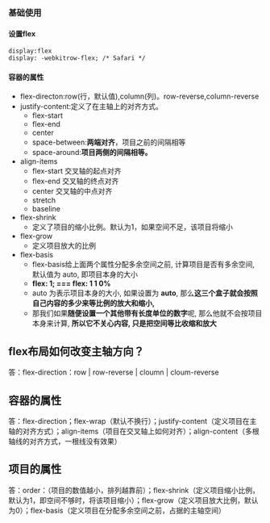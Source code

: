 ### 基础使用

#### 设置flex

```
display:flex
display: -webkitrow-flex; /* Safari */
```

#### 容器的属性

* flex-directon:row(行，默认值),column(列)。row-reverse,column-reverse
* justify-content:定义了在主轴上的对齐方式。
  * flex-start
  * flex-end
  * center
  * space-between:**两端对齐**，项目之前的间隔相等
  * space-around:**项目两侧的间隔相等。**
* align-items
  * flex-start 交叉轴的起点对齐
  * flex-end 交叉轴的终点对齐
  * center 交叉轴的中点对齐
  * stretch
  * baseline
* flex-shrink
  * 定义了项目的缩小比例。默认为1，如果空间不足，该项目将缩小
* flex-grow
  * 定义项目放大的比例
* flex-basis
  * flex-basis给上面两个属性分配多余空间之前, 计算项目是否有多余空间, 默认值为 auto, 即项目本身的大小
  * **flex: 1; === flex: 1 1 0%**
  * auto 为表示项目本身的大小, 如果设置为 **auto**, 那么**这三个盒子就会按照自己内容的多少来等比例的放大和缩小,**
  * 那我们如果**随便设置一个其他带有长度单位的数字**呢, 那么他就不会按项目本身来计算, **所以它不关心内容, 只是把空间等比收缩和放大**





## flex布局如何改变主轴方向？

答：flex-direction：row | row-reverse | cloumn | cloum-reverse

## 容器的属性
答：flex-direction；flex-wrap（默认不换行）；justify-content（定义项目在主轴的对齐方式）；align-items（项目在交叉轴上如何对齐）；align-content（多根轴线的对齐方式，一根线没有效果）

## 项目的属性
答：order：<interger>（项目的数值越小，排列越靠前）；flex-shrink（定义项目缩小比例，默认为1，即空间不够时，将该项目缩小）；flex-grow（定义项目放大比例，默认为0）；flex-basis（定义项目在分配多余空间之前，占据的主轴空间）

